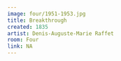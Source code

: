 ```yaml
---
image: four/1951-1953.jpg
title: Breakthrough
created: 1835
artist: Denis-Auguste-Marie Raffet
room: Four
link: NA
---
```




